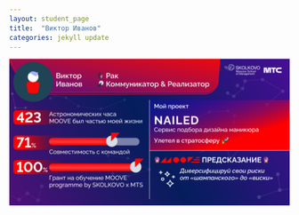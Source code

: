 ```yaml
---
layout: student_page
title:  "Виктор Иванов"
categories: jekyll update
---
```

<img class="img-fluid" src="/img/posts/Виктор Иванов.png" alt="moove-2">
